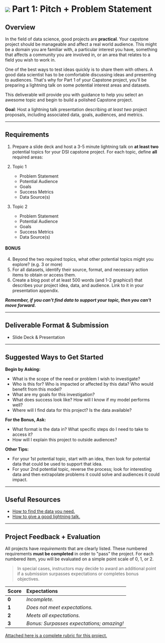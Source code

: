 # ![](https://ga-dash.s3.amazonaws.com/production/assets/logo-9f88ae6c9c3871690e33280fcf557f33.png) Part 1: Pitch + Problem Statement

## Overview

In the field of data science, good projects are **practical**. Your capstone project should be manageable and affect a real world audience. This might be a domain you are familiar with, a particular interest you have, something that affects a community you are involved in, or an area that relates to a field you wish to work in.

One of the best ways to test ideas quickly is to share them with others. A good data scientist has to be comfortable discussing ideas and presenting to audiences. That's why for Part 1 of your Capstone project, you'll be preparing a lightning talk on some potential interest areas and datasets.

This deliverable will provide you with guidance to help you select an awesome topic and begin to build a polished Capstone project. 

**Goal**: Host a lightning talk presentation describing *at least two* project proposals, including associated data, goals, audiences, and metrics.

---

## Requirements
1. Prepare a slide deck and host a 3-5 minute lightning talk on **at least two** potential topics for your DSI capstone project. For each topic, define **all** required areas:

2. Topic 1
   - Problem Statement
   - Potential Audience 
   - Goals
   - Success Metrics
   - Data Source(s)
   
3. Topic 2
   - Problem Statement
   - Potential Audience 
   - Goals
   - Success Metrics
   - Data Source(s)

#### BONUS
4. Beyond the two required topics, what other potential topics might you explore? (e.g. 3 or more)
5. For all datasets, identify their source, format, and necessary action items to obtain or access them.
6. Create a blog post of at least 500 words (and 1-2 graphics!) that describes your project idea, data, and audience. Link to it in your presentation appendix.
 
 ***Remember, if you can't find data to support your topic, then you can't move forward.***

---

## Deliverable Format & Submission

- Slide Deck & Presentation

---

## Suggested Ways to Get Started

**Begin by Asking:**
- What is the scope of the need or problem I wish to investigate?
- Who is this for? Who is impacted or affected by this data? Who would benefit from this model?
- What are my goals for this investigation?
- What does success look like? How will I know if my model performs well?
- Where will I find data for this project? Is the data available?

**For the Bonus, Ask:**
- What format is the data in? What specific steps do I need to take to access it?
- How will I explain this project to outside audiences?

**Other Tips:**
- For your 1st potential topic, start with an idea, then look for potential data that could be used to support that idea.
- For your 2nd potential topic, reverse the process; look for interesting data and then extrapolate problems it could solve and audiences it could impact.

---

## Useful Resources

- [How to find the data you need.](http://flowingdata.com/2009/10/01/30-resources-to-find-the-data-you-need/)
- [How to give a good lightning talk.](https://www.semrush.com/blog/16-ways-to-prepare-for-a-lightning-talk/)

---

## Project Feedback + Evaluation

All projects have *requirements* that are clearly listed. These numbered requirements **must be completed** in order to "pass" the project. For each numbered item, you will be evaluated on a simple point scale of 0, 1, or 2. 

> In special cases, instructors may decide to award an additional point if a submission surpasses expectations or completes bonus objectives. 

Score | Expectations
:--- | :---
**0** | _Incomplete._
**1** | _Does not meet expectations._
**2** | _Meets all expectations._
**3** | _Bonus: Surpasses expectations; amazing!_

[Attached here is a complete rubric for this project.](./capstone-part-01-rubric.md)


